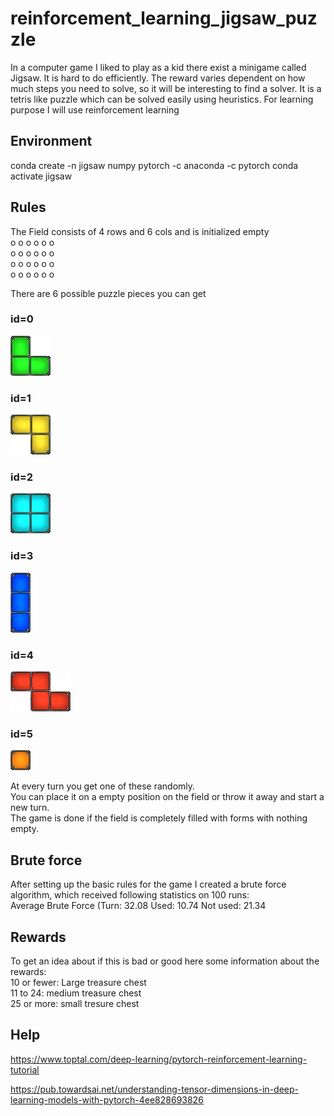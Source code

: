 # reinforcement_learning_jigsaw_puzzle
In a computer game I liked to play as a kid there exist a minigame called Jigsaw. It is hard to do efficiently. The reward varies dependent on how much steps you need to solve, so it will be interesting to find a solver. It is a tetris like puzzle which can be solved easily using heuristics. For learning purpose I will use reinforcement learning

## Environment
conda create -n jigsaw numpy pytorch -c anaconda -c pytorch
conda activate jigsaw

## Rules
The Field consists of 4 rows and 6 cols and is initialized empty<br>
o o o o o o<br>
o o o o o o<br>
o o o o o o<br>
o o o o o o<br>

There are 6 possible puzzle pieces you can get<br>
### id=0
![alt text](img/pieces/0.png)
### id=1
![alt text](img/pieces/1.png)
### id=2
![alt text](img/pieces/2.png)
### id=3
![alt text](img/pieces/3.png)
### id=4
![alt text](img/pieces/4.png)
### id=5
![alt text](img/pieces/5.png)

At every turn you get one of these randomly.<br>
You can place it on a empty position on the field or throw it away and start a new turn.<br>
The game is done if the field is completely filled with forms with nothing empty.<br>


## Brute force
After setting up the basic rules for the game I created a brute force algorithm, which received following statistics on 100 runs:<br>
Average Brute Force (Turn: 32.08 Used: 10.74 Not used: 21.34

## Rewards
To get an idea about if this is bad or good here some information about the rewards:<br>
10 or fewer: Large treasure chest<br>
11 to 24: medium treasure chest<br>
25 or more: small tresure chest<br>

## Help
https://www.toptal.com/deep-learning/pytorch-reinforcement-learning-tutorial

https://pub.towardsai.net/understanding-tensor-dimensions-in-deep-learning-models-with-pytorch-4ee828693826
